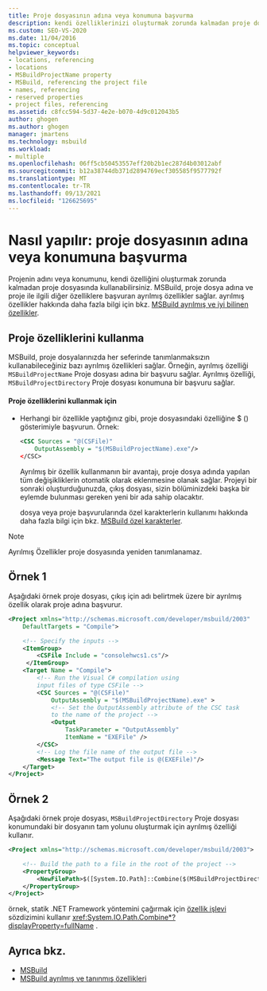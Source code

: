```yaml
---
title: Proje dosyasının adına veya konumuna başvurma
description: kendi özelliklerinizi oluşturmak zorunda kalmadan proje dosyası adına veya konumuna başvurmak için MSBuild ayrılmış özellikleri kullanmayı öğrenin.
ms.custom: SEO-VS-2020
ms.date: 11/04/2016
ms.topic: conceptual
helpviewer_keywords:
- locations, referencing
- locations
- MSBuildProjectName property
- MSBuild, referencing the project file
- names, referencing
- reserved properties
- project files, referencing
ms.assetid: c8fcc594-5d37-4e2e-b070-4d9c012043b5
author: ghogen
ms.author: ghogen
manager: jmartens
ms.technology: msbuild
ms.workload:
- multiple
ms.openlocfilehash: 06ff5cb50453557eff20b2b1ec287d4b03012abf
ms.sourcegitcommit: b12a38744db371d2894769ecf305585f9577792f
ms.translationtype: MT
ms.contentlocale: tr-TR
ms.lasthandoff: 09/13/2021
ms.locfileid: "126625695"
---
```

# <a name="how-to-reference-the-name-or-location-of-the-project-file"></a>Nasıl yapılır: proje dosyasının adına veya konumuna başvurma

Projenin adını veya konumunu, kendi özelliğini oluşturmak zorunda kalmadan proje dosyasında kullanabilirsiniz. MSBuild, proje dosya adına ve proje ile ilgili diğer özelliklere başvuran ayrılmış özellikler sağlar. ayrılmış özellikler hakkında daha fazla bilgi için bkz. [MSBuild ayrılmış ve iyi bilinen özellikler](../msbuild/msbuild-reserved-and-well-known-properties.md).

## <a name="use-the-project-properties"></a>Proje özelliklerini kullanma

 MSBuild, proje dosyalarınızda her seferinde tanımlanmaksızın kullanabileceğiniz bazı ayrılmış özellikleri sağlar. Örneğin, ayrılmış özelliği `MSBuildProjectName` Proje dosyası adına bir başvuru sağlar. Ayrılmış özelliği, `MSBuildProjectDirectory` Proje dosyası konumuna bir başvuru sağlar.

#### <a name="to-use-the-project-properties"></a>Proje özelliklerini kullanmak için

- Herhangi bir özellikle yaptığınız gibi, proje dosyasındaki özelliğine $ () gösterimiyle başvurun. Örnek:

  ```xml
  <CSC Sources = "@(CSFile)"
      OutputAssembly = "$(MSBuildProjectName).exe"/>
  </CSC>
  ```

  Ayrılmış bir özellik kullanmanın bir avantajı, proje dosya adında yapılan tüm değişikliklerin otomatik olarak eklenmesine olanak sağlar. Projeyi bir sonraki oluşturduğunuzda, çıkış dosyası, sizin bölüminizdeki başka bir eylemde bulunması gereken yeni bir ada sahip olacaktır.

  dosya veya proje başvurularında özel karakterlerin kullanımı hakkında daha fazla bilgi için bkz. [MSBuild özel karakterler](../msbuild/msbuild-special-characters.md).

> [!NOTE]
> Ayrılmış Özellikler proje dosyasında yeniden tanımlanamaz.

## <a name="example-1"></a>Örnek 1

 Aşağıdaki örnek proje dosyası, çıkış için adı belirtmek üzere bir ayrılmış özellik olarak proje adına başvurur.

```xml
<Project xmlns="http://schemas.microsoft.com/developer/msbuild/2003"
    DefaultTargets = "Compile">

    <!-- Specify the inputs -->
    <ItemGroup>
        <CSFile Include = "consolehwcs1.cs"/>
     </ItemGroup>
    <Target Name = "Compile">
        <!-- Run the Visual C# compilation using
        input files of type CSFile -->
        <CSC Sources = "@(CSFile)"
            OutputAssembly = "$(MSBuildProjectName).exe" >
            <!-- Set the OutputAssembly attribute of the CSC task
            to the name of the project -->
            <Output
                TaskParameter = "OutputAssembly"
                ItemName = "EXEFile" />
        </CSC>
        <!-- Log the file name of the output file -->
        <Message Text="The output file is @(EXEFile)"/>
    </Target>
</Project>
```

## <a name="example-2"></a>Örnek 2

 Aşağıdaki örnek proje dosyası, `MSBuildProjectDirectory` Proje dosyası konumundaki bir dosyanın tam yolunu oluşturmak için ayrılmış özelliği kullanır.

```xml
<Project xmlns="http://schemas.microsoft.com/developer/msbuild/2003">

    <!-- Build the path to a file in the root of the project -->
    <PropertyGroup>
        <NewFilePath>$([System.IO.Path]::Combine($(MSBuildProjectDirectory), `BuildInfo.txt`))</NewFilePath>
    </PropertyGroup>
</Project>
```

örnek, statik .NET Framework yöntemini çağırmak için [özellik işlevi](property-functions.md) sözdizimini kullanır <xref:System.IO.Path.Combine*?displayProperty=fullName> .

## <a name="see-also"></a>Ayrıca bkz.

- [MSBuild](../msbuild/msbuild.md)
- [MSBuild ayrılmış ve tanınmış özellikleri](../msbuild/msbuild-reserved-and-well-known-properties.md)
